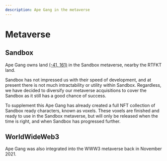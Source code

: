 ```yaml
---
description: Ape Gang in the metaverse
---
```


# Metaverse

## Sandbox

Ape Gang owns land [(-41, 161)](https://opensea.io/assets/ethereum/0x5cc5b05a8a13e3fbdb0bb9fccd98d38e50f90c38/149083) in the Sandbox metaverse, nearby the RTFKT land.

Sandbox has not impressed us with their speed of development, and at present there is not much intractability or utility within Sandbox. Regardless, we have decided to diversify our metaverse acquisitions to cover the Sandbox as it still has a good chance of success.&#x20;

To supplement this Ape Gang has already created a full NFT collection of Sandbox ready characters, known as voxels. These voxels are finished and ready to use in the Sandbox metaverse, but will only be released when the time is right, and when Sandbox has progressed further.

## WorldWideWeb3

Ape Gang was also integrated into the WWW3 metaverse back in November 2021.
